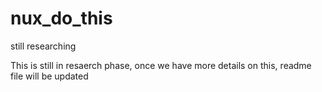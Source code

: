 # nux_do_this
still researching


This is still in resaerch phase, once we have more details on this, readme file will be updated
